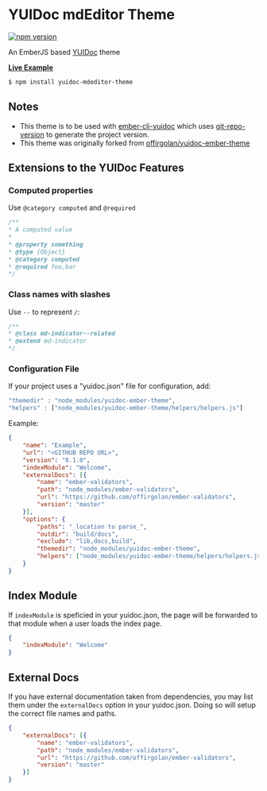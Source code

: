 # YUIDoc mdEditor Theme

[![npm version](https://badge.fury.io/js/yuidoc-mdeditor-theme.svg)](https://badge.fury.io/js/yuidoc-mdeditor-theme)

An EmberJS based [YUIDoc](http://yui.github.io/yuidoc/) theme

[**Live Example**](http://www.adiwg.org/mdEditor/docs/)

```sh
$ npm install yuidoc-mdeditor-theme
```

## Notes

- This theme is to be used with [ember-cli-yuidoc](https://github.com/cibernox/ember-cli-yuidoc) which uses
[git-repo-version](https://github.com/cibernox/git-repo-version) to generate the project version.
- This theme was originally forked from [offirgolan/yuidoc-ember-theme](https://github.com/offirgolan/yuidoc-ember-theme)

## Extensions to the YUIDoc Features

### Computed properties

Use `@category computed` and `@required`
 
   ```javascript
  /**
   * A computed value
   *
   * @property something
   * @type {Object}
   * @category computed
   * @required foo,bar
   */   
   ``` 
### Class names with slashes

Use `--` to represent `/`:

   ```javascript
  /**
   * @class md-indicator--related
   * @extend md-indicator
   */ 
   ``` 
   
### Configuration File

If your project uses a "yuidoc.json" file for configuration, add:

```js
"themedir" : "node_modules/yuidoc-ember-theme",
"helpers" : ["node_modules/yuidoc-ember-theme/helpers/helpers.js"]
```

Example:

```json
{
    "name": "Example",
    "url": "<GITHUB REPO URL>",
    "version": "0.1.0",
    "indexModule": "Welcome",
    "externalDocs": [{
        "name": "ember-validators",
        "path": "node_modules/ember-validators",
        "url": "https://github.com/offirgolan/ember-validators",
        "version": "master"
    }],
    "options": {
        "paths": "_location to parse_",
        "outdir": "build/docs",
        "exclude": "lib,docs,build",
        "themedir": "node_modules/yuidoc-ember-theme",
        "helpers": ["node_modules/yuidoc-ember-theme/helpers/helpers.js"]
    }
}
```


## Index Module

If `indexModule` is speficied in your yuidoc.json, the page will be forwarded to that module when a user loads the index page.

```json
{
    "indexModule": "Welcome"
}
```

## External Docs

If you have external documentation taken from dependencies, you may list them under the `externalDocs` option in your yuidoc.json. Doing so will setup the correct file names and paths.

```json
{
    "externalDocs": [{
        "name": "ember-validators",
        "path": "node_modules/ember-validators",
        "url": "https://github.com/offirgolan/ember-validators",
        "version": "master"
    }]
}
```
